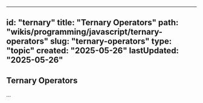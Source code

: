 
---
id: "ternary"
title: "Ternary Operators"
path: "wikis/programming/javascript/ternary-operators"
slug: "ternary-operators"
type: "topic"
created: "2025-05-26"
lastUpdated: "2025-05-26"
---

## Ternary Operators
...
